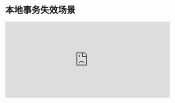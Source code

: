 # 本地事务失效场景



<iframe id="embed_dom" name="embed_dom" frameborder="0" style="display:block;width:525px; height:245px;" src="https://www.processon.com/embed/6136dea20e3e7412ecd897d3"> </iframe>







